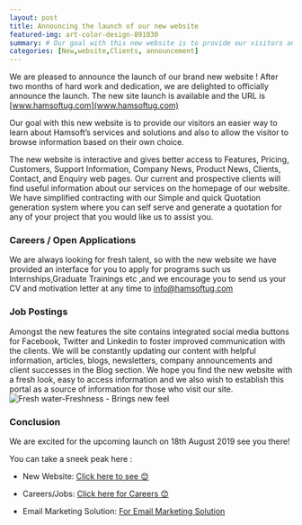 ```yaml
---
layout: post
title: Announcing the launch of our new website  
featured-img: art-color-design-891030
summary: # Our goal with this new website is to provide our visitors an easier way to learn about Hamsoft's services and solutions and also to allow the visitor to browse information based on their own choice. !
categories: [New,website,Clients, announcement]
---
```

We are pleased to announce the launch of our brand new website ! After two months of hard work and dedication, we are delighted to officially announce the launch. The new site launch is available and the URL is [www.hamsoftug.com](www.hamsoftug.com)

Our goal with this new website is to provide our visitors an easier way to learn about Hamsoft’s services and solutions and also to allow the visitor to browse information based on their own choice.

The new website is interactive and gives better access to Features, Pricing, Customers, Support Information, Company News, Product News, Clients, Contact, and Enquiry web pages. Our current and prospective clients will find useful information about our services on the homepage of our website.
We have simplified contracting with our Simple and quick Quotation generation system where you can self serve and generate a quotation for any of your project that you would like us to assist you.

### Careers / Open Applications
We are always looking for fresh talent, so with the new website we have provided an interface for you to apply for programs such us Internships,Graduate Trainings etc ,and we encourage you to send us your CV and motivation letter at any time to info@hamsoftug.com 

### Job Postings
Amongst the new features the site contains integrated social media buttons for Facebook, Twitter and Linkedin to foster improved communication with the clients. We will be constantly updating our content with helpful information, articles, blogs, newsletters, company announcements and client successes in the Blog section.
We hope you find the new website with a fresh look, easy to access information and we also wish to establish this portal as a source of information for those who visit our site.
![Fresh water-Freshness - Brings new feel](https://blog.hamsoftug.com/assets/img/posts_contents/fresh-water.jpg "Fresh water-Freshnesss")

### Conclusion 
We are excited for the upcoming launch on 18th August 2019 see you there! 

You can take a sneek peak here :
-   New Website: [Click here to see 😊](https://new.hamsoftug.com/)
-   Careers/Jobs: [Click here for Careers 😊](https://hr.hamsoftug.com/frontend)

-   Email Marketing Solution: [For Email Marketing Solution](https://marketing.hamsoftug.com/subscriptions/select-plan)



